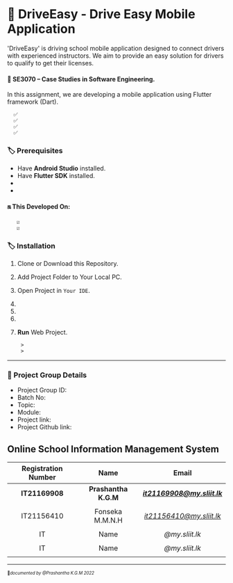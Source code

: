 # **🚗 DriveEasy -  Drive Easy Mobile Application**
'DriveEasy' is  driving school mobile application designed to connect drivers with experienced instructors. We aim to provide an easy solution for drivers to qualify to get their licenses.

#### 🔖 SE3070 – Case Studies in Software Engineering.
  In this assignment, we are developing a mobile application using Flutter framework (Dart). 
 
      ✅  
      ✅   
      ✅ 
      ✅ 


### 🏷️ Prerequisites

- Have **Android Studio** installed.
- Have **Flutter SDK** installed.
- 
- 

#### 🔛 This Developed On: 
       ☑️ 
       ☑️ 


### 🏷️ Installation

01.  Clone or Download this Repository.
02.  Add Project Folder to Your Local PC.
03.  Open Project in `Your IDE`.
04.  
05.  
06.  
07. **Run** Web Project. 

         > 
         >

_____________________

### 🔖 Project Group Details

* Project Group ID: 
* Batch No: 
* Topic: 
* Module: 
* Project link: 
* Project Github link: 

## Online School Information Management System

| Registration Number | Name | Email |
| :---: | :---: | :---: |
| **IT21169908** | **Prashantha K.G.M** | ***it21169908@my.sliit.lk*** |
|  |  |  |
| IT21156410 | Fonseka M.M.N.H | *it21156410@my.sliit.lk* |
|  |  |  |
| IT | Name | *@my.sliit.lk* |
|  |  |  |
| IT | Name | *@my.sliit.lk* |
|  |  |  |

______________


<sub><sup>📌*documented by @Prashantha K.G.M 2022*</sup></sub>

